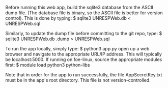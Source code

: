 Before running this web app, build the sqlite3 database from the ASCII dump file.
(The database file is binary, so the ASCII file is better for version control).
This is done by typing:
$ sqlite3 UNRESPWeb.db < UNRESPWeb.sql

Similarly, to update the dump file before committing to the git repo, type:
$ sqlite3 UNRESPWeb.db .dump > UNRESPWeb.sql

To run the app locally, simply type:
$ python3 app.py
open up a web browser and navigate to the appropriate URL/IP address.
This will typically be localhost:5000.
If running on foe-linux, source the appropriate modules first:
$ module load python3 python-libs

Note that in order for the app to run successfully, the file AppSecretKey.txt must be in the app's root directory.
This file is not version-controlled.